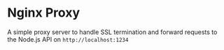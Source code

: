 # Nginx Proxy

A simple proxy server to handle SSL termination and forward requests to the Node.js API on `http://localhost:1234`